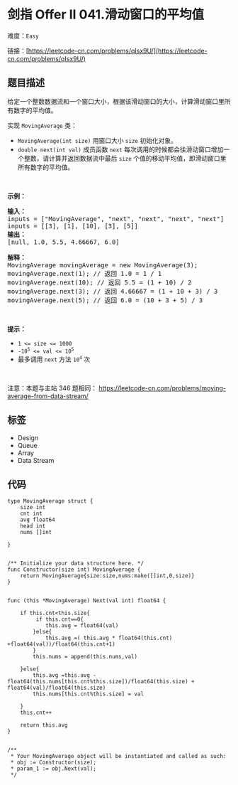# 剑指 Offer II 041.滑动窗口的平均值

难度：`Easy`

 链接：[https://leetcode-cn.com/problems/qIsx9U/](https://leetcode-cn.com/problems/qIsx9U/)

## 题目描述

<p>给定一个整数数据流和一个窗口大小，根据该滑动窗口的大小，计算滑动窗口里所有数字的平均值。</p>

<p>实现 <code>MovingAverage</code> 类：</p>

<ul>
	<li><code>MovingAverage(int size)</code> 用窗口大小 <code>size</code> 初始化对象。</li>
	<li><code>double next(int val)</code>&nbsp;成员函数 <code>next</code>&nbsp;每次调用的时候都会往滑动窗口增加一个整数，请计算并返回数据流中最后 <code>size</code> 个值的移动平均值，即滑动窗口里所有数字的平均值。</li>
</ul>

<p>&nbsp;</p>

<p><strong>示例：</strong></p>

<pre>
<strong>输入：</strong>
inputs = [&quot;MovingAverage&quot;, &quot;next&quot;, &quot;next&quot;, &quot;next&quot;, &quot;next&quot;]
inputs = [[3], [1], [10], [3], [5]]
<strong>输出：</strong>
[null, 1.0, 5.5, 4.66667, 6.0]

<strong>解释：</strong>
MovingAverage movingAverage = new MovingAverage(3);
movingAverage.next(1); // 返回 1.0 = 1 / 1
movingAverage.next(10); // 返回 5.5 = (1 + 10) / 2
movingAverage.next(3); // 返回 4.66667 = (1 + 10 + 3) / 3
movingAverage.next(5); // 返回 6.0 = (10 + 3 + 5) / 3
</pre>

<p>&nbsp;</p>

<p><strong>提示：</strong></p>

<ul>
	<li><code>1 &lt;= size &lt;= 1000</code></li>
	<li><code>-10<sup>5</sup> &lt;= val &lt;= 10<sup>5</sup></code></li>
	<li>最多调用 <code>next</code> 方法 <code>10<sup>4</sup></code> 次</li>
</ul>

<p>&nbsp;</p>

<p><meta charset="UTF-8" />注意：本题与主站 346&nbsp;题相同：&nbsp;<a href="https://leetcode-cn.com/problems/moving-average-from-data-stream/">https://leetcode-cn.com/problems/moving-average-from-data-stream/</a></p>

## 标签

 - Design 
 - Queue 
 - Array 
 - Data Stream 

## 代码

```golang
type MovingAverage struct {
    size int
    cnt int
    avg float64
    head int
    nums []int
    
}


/** Initialize your data structure here. */
func Constructor(size int) MovingAverage {
    return MovingAverage{size:size,nums:make([]int,0,size)}
}


func (this *MovingAverage) Next(val int) float64 {
   
    if this.cnt<this.size{
         if this.cnt==0{
            this.avg = float64(val)
        }else{
            this.avg =( this.avg * float64(this.cnt) +float64(val))/float64(this.cnt+1)
        }
        this.nums = append(this.nums,val)
       
    }else{
        this.avg =this.avg - float64(this.nums[this.cnt%this.size])/float64(this.size) + float64(val)/float64(this.size)
        this.nums[this.cnt%this.size] = val

    }
    this.cnt++
  
    return this.avg
}


/**
 * Your MovingAverage object will be instantiated and called as such:
 * obj := Constructor(size);
 * param_1 := obj.Next(val);
 */
```